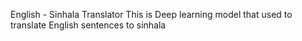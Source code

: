 English - Sinhala Translator
This is Deep learning model that used to translate English sentences to sinhala
